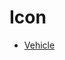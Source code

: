 # Icon

- [Vehicle](https://www.iconfont.cn/search/index?searchType=icon&q=vehicle&page=1&fromCollection=1&fills=&tag=)

